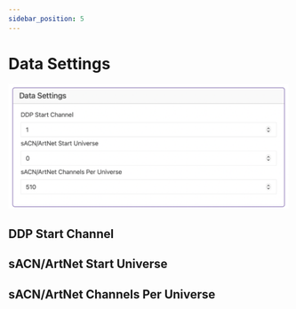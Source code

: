 ```yaml
---
sidebar_position: 5
---
```


# Data Settings

![BaldrickSwitchy Web Interface Data Settings ](../img/web-interface-data-settings.png)


## DDP Start Channel

## sACN/ArtNet Start Universe

## sACN/ArtNet Channels Per Universe



